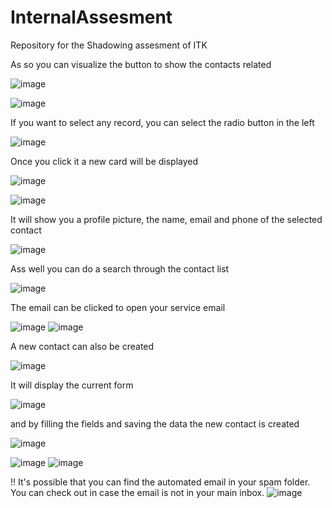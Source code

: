 # InternalAssesment
Repository for the Shadowing assesment of ITK

As so you can visualize the button to show the contacts related

![image](https://user-images.githubusercontent.com/113453096/215995003-c2ebc37f-6877-41a2-bafb-9d99ed1454c0.png)

![image](https://user-images.githubusercontent.com/113453096/215996512-3f8b8107-5fbb-4a7c-a9d5-1865666ea309.png)

If you want to select any record, you can select the radio button in the left

![image](https://user-images.githubusercontent.com/113453096/215995271-85ec2813-cf27-4e87-91e5-b452ca720d0b.png)

Once you click it a new card will be displayed

![image](https://user-images.githubusercontent.com/113453096/215995401-01ca9d7c-baf1-4e97-ade4-677db8c5d5d7.png)

![image](https://user-images.githubusercontent.com/113453096/215996659-4466c856-1856-4f66-b0ee-9a397a5144de.png)


It will show you a profile picture, the name, email and phone of the selected contact

![image](https://user-images.githubusercontent.com/113453096/215995504-572b8c34-ac8b-4558-8d0c-60bbea3dc422.png)

Ass well you can do a search through the contact list

![image](https://user-images.githubusercontent.com/113453096/215996739-7b235e79-324c-436e-bed6-95cb9065a90e.png)

The email can be clicked to open your service email

![image](https://user-images.githubusercontent.com/113453096/215996909-433e008a-25da-4537-b319-98a1733020bb.png)
![image](https://user-images.githubusercontent.com/113453096/215997032-cd764dc9-34fa-4ce2-9257-6865d4f8b359.png)

A new contact can also be created

![image](https://user-images.githubusercontent.com/113453096/215997251-6568d003-d832-426c-b409-c5baf545c598.png)
 
It will display the current form



![image](https://user-images.githubusercontent.com/113453096/215997367-d3ab3c94-809b-483c-b3b0-475c15e6d058.png)


 and by filling the fields and saving the data the new contact is created
 
 
 ![image](https://user-images.githubusercontent.com/113453096/215997866-2ccabc02-d936-4591-9003-a659b30f4da9.png)

![image](https://user-images.githubusercontent.com/113453096/215998060-5ac25531-97e4-438e-8c83-bc4a76b8a7c4.png)
![image](https://user-images.githubusercontent.com/113453096/215998128-c129366a-e448-40c7-9c2b-a31f173b716c.png)


 !!
 It's possible that you can find the automated email in your spam folder. You can check out in case the email is not in your main inbox.
 ![image](https://user-images.githubusercontent.com/113453096/216017274-392f3630-b86e-4f05-b1b3-feb4b5ab6ea0.png)


